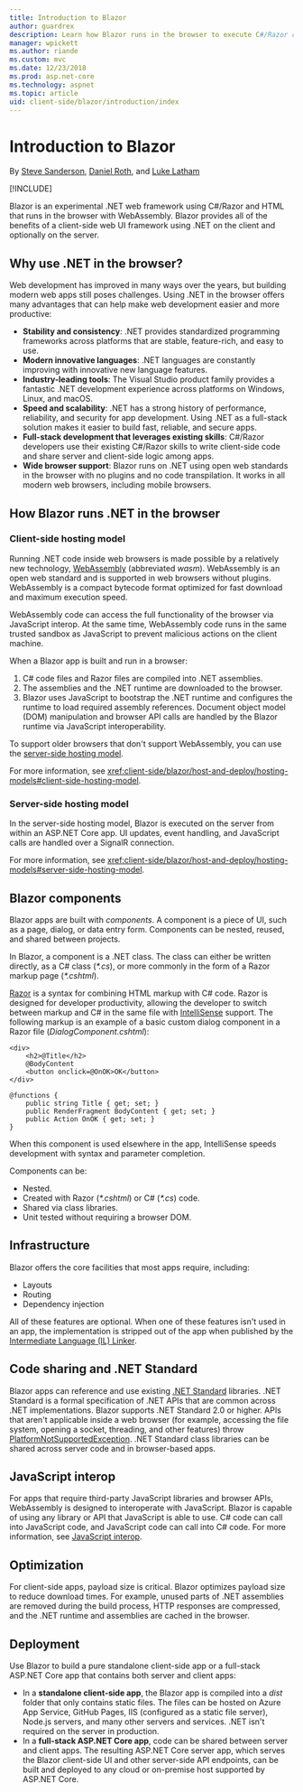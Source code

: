 ```yaml
---
title: Introduction to Blazor
author: guardrex
description: Learn how Blazor runs in the browser to execute C#/Razor code with WebAssembly and the Mono runtime in this introduction.
manager: wpickett
ms.author: riande
ms.custom: mvc
ms.date: 12/23/2018
ms.prod: asp.net-core
ms.technology: aspnet
ms.topic: article
uid: client-side/blazor/introduction/index
---
```

# Introduction to Blazor

By [Steve Sanderson](http://blog.stevensanderson.com), [Daniel Roth](https://github.com/danroth27), and [Luke Latham](https://github.com/guardrex)

[!INCLUDE[](~/includes/blazor-preview-notice.md)]

Blazor is an experimental .NET web framework using C#/Razor and HTML that runs in the browser with WebAssembly. Blazor provides all of the benefits of a client-side web UI framework using .NET on the client and optionally on the server.

## Why use .NET in the browser?

Web development has improved in many ways over the years, but building modern web apps still poses challenges. Using .NET in the browser offers many advantages that can help make web development easier and more productive:

* **Stability and consistency**: .NET provides standardized programming frameworks across platforms that are stable, feature-rich, and easy to use.
* **Modern innovative languages**: .NET languages are constantly improving with innovative new language features.
* **Industry-leading tools**: The Visual Studio product family provides a fantastic .NET development experience across platforms on Windows, Linux, and macOS.
* **Speed and scalability**: .NET has a strong history of performance, reliability, and security for app development. Using .NET as a full-stack solution makes it easier to build fast, reliable, and secure apps.
* **Full-stack development that leverages existing skills**: C#/Razor developers use their existing C#/Razor skills to write client-side code and share server and client-side logic among apps.
* **Wide browser support**: Blazor runs on .NET using open web standards in the browser with no plugins and no code transpilation. It works in all modern web browsers, including mobile browsers.

## How Blazor runs .NET in the browser

### Client-side hosting model

Running .NET code inside web browsers is made possible by a relatively new technology, [WebAssembly](http://webassembly.org) (abbreviated *wasm*). WebAssembly is an open web standard and is supported in web browsers without plugins. WebAssembly is a compact bytecode format optimized for fast download and maximum execution speed.

WebAssembly code can access the full functionality of the browser via JavaScript interop. At the same time, WebAssembly code runs in the same trusted sandbox as JavaScript to prevent malicious actions on the client machine.

When a Blazor app is built and run in a browser:

1. C# code files and Razor files are compiled into .NET assemblies.
1. The assemblies and the .NET runtime are downloaded to the browser.
1. Blazor uses JavaScript to bootstrap the .NET runtime and configures the runtime to load required assembly references. Document object model (DOM) manipulation and browser API calls are handled by the Blazor runtime via JavaScript interoperability.

To support older browsers that don't support WebAssembly, you can use the [server-side hosting model](#server-side-hosting-model).

For more information, see <xref:client-side/blazor/host-and-deploy/hosting-models#client-side-hosting-model>.

### Server-side hosting model

In the server-side hosting model, Blazor is executed on the server from within an ASP.NET Core app. UI updates, event handling, and JavaScript calls are handled over a SignalR connection.

For more information, see <xref:client-side/blazor/host-and-deploy/hosting-models#server-side-hosting-model>.

## Blazor components

Blazor apps are built with *components*. A component is a piece of UI, such as a page, dialog, or data entry form. Components can be nested, reused, and shared between projects.

In Blazor, a component is a .NET class. The class can either be written directly, as a C# class (*\*.cs*), or more commonly in the form of a Razor markup page (*\*.cshtml*).

[Razor](https://docs.microsoft.com/aspnet/core/mvc/views/razor) is a syntax for combining HTML markup with C# code. Razor is designed for developer productivity, allowing the developer to switch between markup and C# in the same file with [IntelliSense](https://docs.microsoft.com/visualstudio/ide/using-intellisense) support. The following markup is an example of a basic custom dialog component in a Razor file (*DialogComponent.cshtml*):

```cshtml
<div>
    <h2>@Title</h2>
    @BodyContent
    <button onclick=@OnOK>OK</button>
</div>

@functions {
    public string Title { get; set; }
    public RenderFragment BodyContent { get; set; }
    public Action OnOK { get; set; }
}
```

When this component is used elsewhere in the app, IntelliSense speeds development with syntax and parameter completion.

Components can be:

* Nested.
* Created with Razor (*\*.cshtml*) or C# (*\*.cs*) code.
* Shared via class libraries.
* Unit tested without requiring a browser DOM.

## Infrastructure

Blazor offers the core facilities that most apps require, including:

* Layouts
* Routing
* Dependency injection

All of these features are optional. When one of these features isn't used in an app, the implementation is stripped out of the app when published by the [Intermediate Language (IL) Linker](xref:client-side/blazor/host-and-deploy/configure-linker).

## Code sharing and .NET Standard

Blazor apps can reference and use existing [.NET Standard](https://docs.microsoft.com/dotnet/standard/net-standard) libraries. .NET Standard is a formal specification of .NET APIs that are common across .NET implementations. Blazor supports .NET Standard 2.0 or higher. APIs that aren't applicable inside a web browser (for example, accessing the file system, opening a socket, threading, and other features) throw [PlatformNotSupportedException](https://docs.microsoft.com/dotnet/api/system.platformnotsupportedexception). .NET Standard class libraries can be shared across server code and in browser-based apps.

## JavaScript interop

For apps that require third-party JavaScript libraries and browser APIs, WebAssembly is designed to interoperate with JavaScript. Blazor is capable of using any library or API that JavaScript is able to use. C# code can call into JavaScript code, and JavaScript code can call into C# code. For more information, see [JavaScript interop](xref:client-side/blazor/javascript-interop).

## Optimization

For client-side apps, payload size is critical. Blazor optimizes payload size to reduce download times. For example, unused parts of .NET assemblies are removed during the build process, HTTP responses are compressed, and the .NET runtime and assemblies are cached in the browser.

## Deployment

Use Blazor to build a pure standalone client-side app or a full-stack ASP.NET Core app that contains both server and client apps:

* In a **standalone client-side app**, the Blazor app is compiled into a *dist* folder that only contains static files. The files can be hosted on Azure App Service, GitHub Pages, IIS (configured as a static file server), Node.js servers, and many other servers and services. .NET isn't required on the server in production.
* In a **full-stack ASP.NET Core app**, code can be shared between server and client apps. The resulting ASP.NET Core server app, which serves the Blazor client-side UI and other server-side API endpoints, can be built and deployed to any cloud or on-premise host supported by ASP.NET Core.
